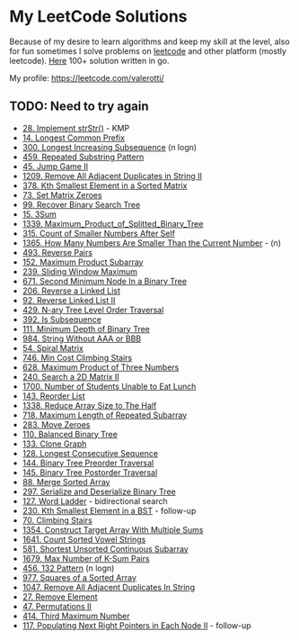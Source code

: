 # My LeetCode Solutions

Because of my desire to learn algorithms and keep my skill at the level, also for fun sometimes I solve problems on
[leetcode](https://leetcode.com) and other platform (mostly leetcode). [Here](./leetcode) 100+ solution written in go.

My profile: https://leetcode.com/valerotti/

## TODO: Need to try again

- [28. Implement strStr()](https://leetcode.com/problems/implement-strstr/) - KMP
- [14. Longest Common Prefix](https://leetcode.com/problems/longest-common-prefix/)
- [300. Longest Increasing Subsequence](https://leetcode.com/problems/longest-increasing-subsequence/) (n logn)
- [459. Repeated Substring Pattern](https://leetcode.com/problems/repeated-substring-pattern/)
- [45. Jump Game II](https://leetcode.com/problems/jump-game-ii/)
- [1209. Remove All Adjacent Duplicates in String II](https://leetcode.com/problems/remove-all-adjacent-duplicates-in-string-ii/)
- [378. Kth Smallest Element in a Sorted Matrix](https://leetcode.com/problems/kth-smallest-element-in-a-sorted-matrix/)
- [73. Set Matrix Zeroes](https://leetcode.com/problems/set-matrix-zeroes/)
- [99. Recover Binary Search Tree](https://leetcode.com/problems/recover-binary-search-tree/)
- [15. 3Sum](https://leetcode.com/problems/3sum/)
- [1339. Maximum_Product_of_Splitted_Binary_Tree](https://leetcode.com/problems/maximum-product-of-splitted-binary-tree/)
- [315. Count of Smaller Numbers After Self](https://leetcode.com/problems/count-of-smaller-numbers-after-self/)
- [1365. How Many Numbers Are Smaller Than the Current Number](https://leetcode.com/problems/how-many-numbers-are-smaller-than-the-current-number/) - (n)
- [493. Reverse Pairs](https://leetcode.com/problems/reverse-pairs/)
- [152. Maximum Product Subarray](https://leetcode.com/problems/maximum-product-subarray/)
- [239. Sliding Window Maximum](https://leetcode.com/problems/sliding-window-maximum/)
- [671. Second Minimum Node In a Binary Tree](https://leetcode.com/problems/second-minimum-node-in-a-binary-tree/)
- [206. Reverse a Linked List](https://leetcode.com/problems/reverse-linked-list/)
- [92. Reverse Linked List II](https://leetcode.com/problems/reverse-linked-list-ii/)
- [429. N-ary Tree Level Order Traversal](https://leetcode.com/problems/n-ary-tree-level-order-traversal)
- [392. Is Subsequence](https://leetcode.com/problems/is-subsequence/)
- [111. Minimum Depth of Binary Tree](https://leetcode.com/problems/minimum-depth-of-binary-tree/)
- [984. String Without AAA or BBB](https://leetcode.com/problems/string-without-aaa-or-bbb/)
- [54. Spiral Matrix](https://leetcode.com/problems/spiral-matrix/)
- [746. Min Cost Climbing Stairs](https://leetcode.com/problems/min-cost-climbing-stairs/)
- [628. Maximum Product of Three Numbers](https://leetcode.com/problems/maximum-product-of-three-numbers/)
- [240. Search a 2D Matrix II](https://leetcode.com/problems/search-a-2d-matrix-ii/)
- [1700. Number of Students Unable to Eat Lunch](https://leetcode.com/problems/number-of-students-unable-to-eat-lunch/)
- [143. Reorder List](https://leetcode.com/problems/reorder-list/)
- [1338. Reduce Array Size to The Half](https://leetcode.com/problems/reduce-array-size-to-the-half/)
- [718. Maximum Length of Repeated Subarray](https://leetcode.com/problems/maximum-length-of-repeated-subarray/)
- [283. Move Zeroes](https://leetcode.com/problems/move-zeroes/)
- [110. Balanced Binary Tree](https://leetcode.com/problems/balanced-binary-tree/)
- [133. Clone Graph](https://leetcode.com/problems/clone-graph/)
- [128. Longest Consecutive Sequence](https://leetcode.com/problems/longest-consecutive-sequence/)
- [144. Binary Tree Preorder Traversal](https://leetcode.com/problems/binary-tree-preorder-traversal/)
- [145. Binary Tree Postorder Traversal](https://leetcode.com/problems/binary-tree-postorder-traversal/)
- [88. Merge Sorted Array](https://leetcode.com/problems/merge-sorted-array/)
- [297. Serialize and Deserialize Binary Tree](https://leetcode.com/problems/serialize-and-deserialize-binary-tree/)
- [127. Word Ladder](https://leetcode.com/problems/word-ladder/) - bidirectional search
- [230. Kth Smallest Element in a BST](https://leetcode.com/problems/kth-smallest-element-in-a-bst) - follow-up
- [70. Climbing Stairs](https://leetcode.com/problems/climbing-stairs/)
- [1354. Construct Target Array With Multiple Sums](https://leetcode.com/problems/construct-target-array-with-multiple-sums/)
- [1641. Count Sorted Vowel Strings](https://leetcode.com/problems/count-sorted-vowel-strings/)
- [581. Shortest Unsorted Continuous Subarray](https://leetcode.com/problems/shortest-unsorted-continuous-subarray/)
- [1679. Max Number of K-Sum Pairs](https://leetcode.com/problems/max-number-of-k-sum-pairs/)
- [456. 132 Pattern](https://leetcode.com/problems/132-pattern/) (n logn)
- [977. Squares of a Sorted Array](https://leetcode.com/problems/squares-of-a-sorted-array/)
- [1047. Remove All Adjacent Duplicates In String](https://leetcode.com/problems/remove-all-adjacent-duplicates-in-string/)
- [27. Remove Element](https://leetcode.com/problems/remove-element/)
- [47. Permutations II](https://leetcode.com/problems/permutations-ii/)
- [414. Third Maximum Number](https://leetcode.com/problems/third-maximum-number/)
- [117. Populating Next Right Pointers in Each Node II](https://leetcode.com/problems/populating-next-right-pointers-in-each-node-ii/) - follow-up